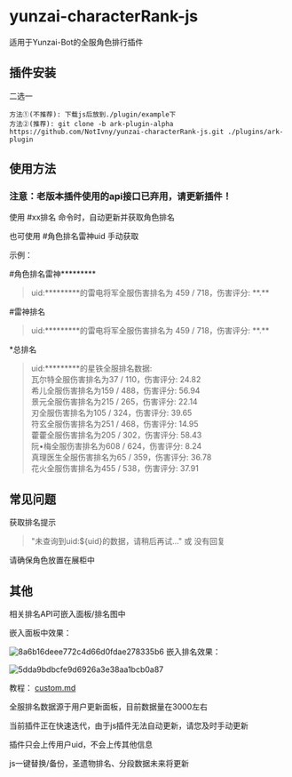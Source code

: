# yunzai-characterRank-js

适用于Yunzai-Bot的全服角色排行插件

## 插件安装

二选一
```
方法①(不推荐): 下载js后放到./plugin/example下
方法②(推荐): git clone -b ark-plugin-alpha https://github.com/NotIvny/yunzai-characterRank-js.git ./plugins/ark-plugin
```
## 使用方法
### 注意：老版本插件使用的api接口已弃用，请更新插件！

使用 #xx排名 命令时，自动更新并获取角色排名

也可使用 #角色排名雷神uid 手动获取

示例：

#角色排名雷神\*\*\*\*\*\*\*\*\*

> uid:\*\*\*\*\*\*\*\*\*的雷电将军全服伤害排名为 459 / 718，伤害评分: \*\*.\*\*

#雷神排名

> uid:\*\*\*\*\*\*\*\*\*的雷电将军全服伤害排名为 459 / 718，伤害评分: \*\*.\*\*

*总排名

> uid:*********的星铁全服排名数据:<br>
瓦尔特全服伤害排名为37 / 110，伤害评分: 24.82<br>
希儿全服伤害排名为159 / 488，伤害评分: 56.94<br>
景元全服伤害排名为215 / 265，伤害评分: 22.14<br>
刃全服伤害排名为105 / 324，伤害评分: 39.65<br>
符玄全服伤害排名为251 / 468，伤害评分: 14.95<br>
藿藿全服伤害排名为205 / 302，伤害评分: 58.43<br>
阮•梅全服伤害排名为608 / 624，伤害评分: 8.24<br>
真理医生全服伤害排名为65 / 359，伤害评分: 36.78<br>
花火全服伤害排名为455 / 538，伤害评分: 37.91<br>


## 常见问题

获取排名提示 
> "未查询到uid:${uid}的数据，请稍后再试..." 或 没有回复

请确保角色放置在展柜中

## 其他
相关排名API可嵌入面板/排名图中

嵌入面板中效果：

![8a6b16deee772c4d66d0fdae278335b6](https://github.com/NotIvny/yunzai-characterRank-js/assets/125482125/68b37c47-4642-4e86-a9c0-fb55498646c7)
嵌入排名效果：

![5dda9bdbcfe9d6926a3e38aa1bcb0a87](https://github.com/NotIvny/yunzai-characterRank-js/assets/125482125/625de99f-8bf0-47b3-be2a-cc177650731b)

教程：
[custom.md](https://github.com/NotIvny/yunzai-characterRank-js/blob/main/custom.md)

全服排名数据源于用户更新面板，目前数据量在3000左右

当前插件正在快速迭代，由于js插件无法自动更新，请您及时手动更新

插件只会上传用户uid，不会上传其他信息

js一键替换/备份，圣遗物排名、分段数据未来将更新

